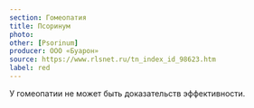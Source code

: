 ```yaml
---
section: Гомеопатия
title: Псоринум
photo: 
other: [Psorinum]
producer: ООО «Буарон»
source: https://www.rlsnet.ru/tn_index_id_98623.htm
label: red
---
```


У гомеопатии не может быть доказательств эффективности.

